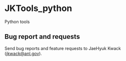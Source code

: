 # JKTools_python
Python tools 

## Bug report and requests
Send bug reports and feature requests to JaeHyuk Kwack (jkwack@anl.gov).
